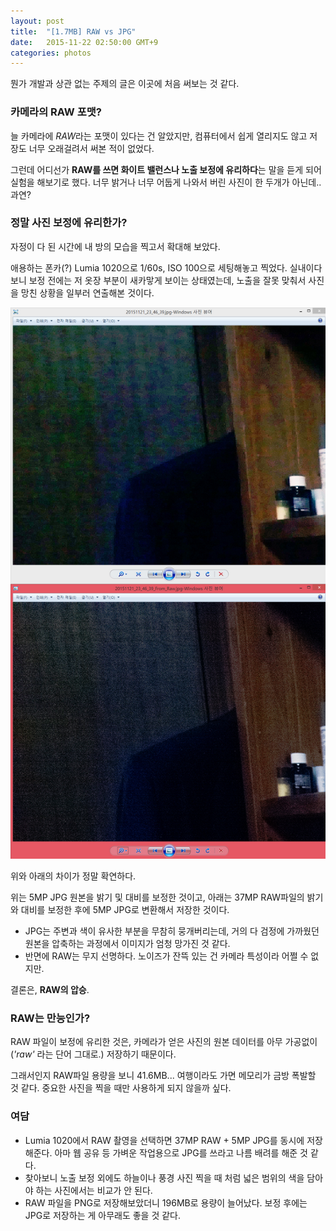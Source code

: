 ```yaml
---
layout: post
title:  "[1.7MB] RAW vs JPG"
date:   2015-11-22 02:50:00 GMT+9
categories: photos
---
```


뭔가 개발과 상관 없는 주제의 글은 이곳에 처음 써보는 것 같다.

### 카메라의 RAW 포맷?
늘 카메라에 *RAW*라는 포맷이 있다는 건 알았지만, 컴퓨터에서 쉽게 열리지도 않고 저장도 너무 오래걸려서 써본 적이 없었다. 

그런데 어디선가 **RAW를 쓰면 화이트 밸런스나 노출 보정에 유리하다**는 말을 듣게 되어 실험을 해보기로 했다. 너무 밝거나 너무 어둡게 나와서 버린 사진이 한 두개가 아닌데.. 과연?

### 정말 사진 보정에 유리한가?
자정이 다 된 시간에 내 방의 모습을 찍고서 확대해 보았다.

애용하는 폰카(?) Lumia 1020으로 1/60s, ISO 100으로 세팅해놓고 찍었다. 실내이다보니 보정 전에는 저 옷장 부분이 새카맣게 보이는 상태였는데, 노출을 잘못 맞춰서 사진을 망친 상황을 일부러 연출해본 것이다.

![RAW vs JPG](/assets/2015-11-22-raw-vs-jpg.jpg)

위와 아래의 차이가 정말 확연하다. 
  
위는 5MP JPG 원본을 밝기 및 대비를 보정한 것이고, 아래는 37MP RAW파일의 밝기와 대비를 보정한 후에 5MP JPG로 변환해서 저장한 것이다.

- JPG는 주변과 색이 유사한 부분을 무참히 뭉개버리는데, 거의 다 검정에 가까웠던 원본을 압축하는 과정에서 이미지가 엄청 망가진 것 같다.
- 반면에 RAW는 무지 선명하다. 노이즈가 잔뜩 있는 건 카메라 특성이라 어쩔 수 없지만.

결론은, **RAW의 압승**.

### RAW는 만능인가?
RAW 파일이 보정에 유리한 것은, 카메라가 얻은 사진의 원본 데이터를 아무 가공없이(*'raw'* 라는 단어 그대로.) 저장하기 때문이다.

그래서인지 RAW파일 용량을 보니 41.6MB... 여행이라도 가면 메모리가 금방 폭발할 것 같다. 중요한 사진을 찍을 때만 사용하게 되지 않을까 싶다.

### 여담
- Lumia 1020에서 RAW 촬영을 선택하면 37MP RAW + 5MP JPG를 동시에 저장해준다. 아마 웹 공유 등 가벼운 작업용으로 JPG를 쓰라고 나름 배려를 해준 것 같다.
- 찾아보니 노출 보정 외에도 하늘이나 풍경 사진 찍을 때 처럼 넓은 범위의 색을 담아야 하는 사진에서는 비교가 안 된다.
- RAW 파일을 PNG로 저장해보았더니 196MB로 용량이 늘어났다. 보정 후에는 JPG로 저장하는 게 아무래도 좋을 것 같다.
